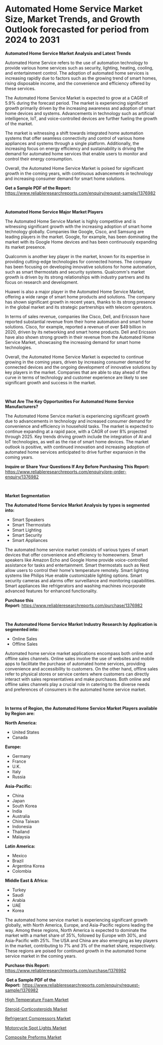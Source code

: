 <p><h1>Automated Home Service Market Size, Market Trends, and Growth Outlook forecasted for period from 2024 to 2031</h1></p><p><strong>Automated Home Service Market Analysis and Latest Trends</strong></p>
<p><p>Automated Home Service refers to the use of automation technology to provide various home services such as security, lighting, heating, cooling, and entertainment control. The adoption of automated home services is increasing rapidly due to factors such as the growing trend of smart homes, rising disposable income, and the convenience and efficiency offered by these services.</p><p>The Automated Home Service Market is expected to grow at a CAGR of 5.9% during the forecast period. The market is experiencing significant growth primarily driven by the increasing awareness and adoption of smart home devices and systems. Advancements in technology such as artificial intelligence, IoT, and voice-controlled devices are further fueling the growth of the market.</p><p>The market is witnessing a shift towards integrated home automation systems that offer seamless connectivity and control of various home appliances and systems through a single platform. Additionally, the increasing focus on energy efficiency and sustainability is driving the demand for automated home services that enable users to monitor and control their energy consumption.</p><p>Overall, the Automated Home Service Market is poised for significant growth in the coming years, with continuous advancements in technology and increasing consumer demand for smart home solutions.</p></p>
<p><strong>Get a Sample PDF of the Report:&nbsp;</strong> <a href="https://www.reliableresearchreports.com/enquiry/request-sample/1376982">https://www.reliableresearchreports.com/enquiry/request-sample/1376982</a></p>
<p>&nbsp;</p>
<p><strong>Automated Home Service Major Market Players</strong></p>
<p><p>The Automated Home Service Market is highly competitive and is witnessing significant growth with the increasing adoption of smart home technology globally. Companies like Google, Cisco, and Samsung are leading players in the market. Google, for example, has been dominating the market with its Google Home devices and has been continuously expanding its market presence.</p><p>Qualcomm is another key player in the market, known for its expertise in providing cutting-edge technologies for connected homes. The company has been focusing on developing innovative solutions for home automation, such as smart thermostats and security systems. Qualcomm's market growth is driven by its strong relationships with industry partners and its focus on research and development.</p><p>Huawei is also a major player in the Automated Home Service Market, offering a wide range of smart home products and solutions. The company has shown significant growth in recent years, thanks to its strong presence in the global market and its strategic partnerships with telecom operators.</p><p>In terms of sales revenue, companies like Cisco, Dell, and Ericsson have reported substantial revenue from their home automation and smart home solutions. Cisco, for example, reported a revenue of over $49 billion in 2020, driven by its networking and smart home products. Dell and Ericsson have also shown strong growth in their revenue from the Automated Home Service Market, showcasing the increasing demand for smart home technologies.</p><p>Overall, the Automated Home Service Market is expected to continue growing in the coming years, driven by increasing consumer demand for connected devices and the ongoing development of innovative solutions by key players in the market. Companies that are able to stay ahead of the curve in terms of technology and customer experience are likely to see significant growth and success in the market.</p></p>
<p>&nbsp;</p>
<p><strong>What Are The Key Opportunities For Automated Home Service Manufacturers?</strong></p>
<p><p>The Automated Home Service market is experiencing significant growth due to advancements in technology and increased consumer demand for convenience and efficiency in household tasks. The market is expected to continue expanding at a rapid pace, with a CAGR of over 8% projected through 2025. Key trends driving growth include the integration of AI and IoT technologies, as well as the rise of smart home devices. The market outlook is positive, with continued innovation and increasing adoption of automated home services anticipated to drive further expansion in the coming years.</p></p>
<p><strong>Inquire or Share Your Questions If Any Before Purchasing This Report:</strong> <a href="https://www.reliableresearchreports.com/enquiry/pre-order-enquiry/1376982">https://www.reliableresearchreports.com/enquiry/pre-order-enquiry/1376982</a></p>
<p>&nbsp;</p>
<p><strong>Market Segmentation</strong></p>
<p><strong>The Automated Home Service Market Analysis by types is segmented into:</strong></p>
<p><ul><li>Smart Speakers</li><li>Smart Thermostats</li><li>Smart Lighting</li><li>Smart Security</li><li>Smart Appliances</li></ul></p>
<p><p>The automated home service market consists of various types of smart devices that offer convenience and efficiency to homeowners. Smart speakers like Amazon Echo and Google Home provide voice-controlled assistance for tasks and entertainment. Smart thermostats such as Nest allow users to control their home's temperature remotely. Smart lighting systems like Philips Hue enable customizable lighting options. Smart security cameras and alarms offer surveillance and monitoring capabilities. Smart appliances like refrigerators and washing machines incorporate advanced features for enhanced functionality.</p></p>
<p><strong>Purchase this Report:&nbsp;</strong><a href="https://www.reliableresearchreports.com/purchase/1376982">https://www.reliableresearchreports.com/purchase/1376982</a></p>
<p>&nbsp;</p>
<p><strong>The Automated Home Service Market Industry Research by Application is segmented into:</strong></p>
<p><ul><li>Online Sales</li><li>Offline Sales</li></ul></p>
<p><p>Automated home service market applications encompass both online and offline sales channels. Online sales involve the use of websites and mobile apps to facilitate the purchase of automated home services, providing convenience and accessibility to customers. On the other hand, offline sales refer to physical stores or service centers where customers can directly interact with sales representatives and make purchases. Both online and offline sales channels play a crucial role in catering to the diverse needs and preferences of consumers in the automated home service market.</p></p>
<p>&nbsp;</p>
<p><strong>In terms of Region, the Automated Home Service Market Players available by Region are:</strong></p>
<p>
    <p> <strong> North America: </strong>
        <ul>
            <li>United States</li>
            <li>Canada</li>
        </ul>
        </p> 
    <p> <strong> Europe: </strong>
        <ul>
            <li>Germany</li>
            <li>France</li>
            <li>U.K.</li>
            <li>Italy</li>
            <li>Russia</li>
        </ul>
        </p> 
    <p> <strong> Asia-Pacific: </strong>
        <ul>
            <li>China</li>
            <li>Japan</li>
            <li>South Korea</li>
            <li>India</li>
            <li>Australia</li>
            <li>China Taiwan</li>
            <li>Indonesia</li>
            <li>Thailand</li>
            <li>Malaysia</li>
        </ul>
        </p> 
    <p> <strong> Latin America: </strong>
        <ul>
            <li>Mexico</li>
            <li>Brazil</li>
            <li>Argentina Korea</li>
            <li>Colombia</li>
        </ul>
        </p> 
    <p> <strong> Middle East & Africa: </strong>
        <ul>
            <li>Turkey</li>
            <li>Saudi</li>
            <li>Arabia</li>
            <li>UAE</li>
            <li>Korea</li>
        </ul>
    </p>
    </p>
<p><p>The automated home service market is experiencing significant growth globally, with North America, Europe, and Asia-Pacific regions leading the way. Among these regions, North America is expected to dominate the market with a market share of 35%, followed by Europe with 30%, and Asia-Pacific with 25%. The USA and China are also emerging as key players in the market, contributing to 7% and 3% of the market share, respectively. These regions are poised for continued growth in the automated home service market in the coming years.</p></p>
<p><strong>Purchase this Report: </strong><a href="https://www.reliableresearchreports.com/purchase/1376982">https://www.reliableresearchreports.com/purchase/1376982</a></p>
<p>&nbsp;<strong>Get a Sample PDF of the Report:&nbsp;&nbsp;</strong><a href="https://www.reliableresearchreports.com/enquiry/request-sample/1376982">https://www.reliableresearchreports.com/enquiry/request-sample/1376982</a></p>
<p><strong></strong></p>
<p><p><a href="https://view.publitas.com/reportprime-1/high-temperature-foam-market-size-market-trends-and-growth-outlook-forecasted-for-period-from-2024-to-2031/">High Temperature Foam Market</a></p><p><a href="https://fuschia-pecorino-a6d.notion.site/Global-Steroid-Corticosteroids-Market-Size-and-Market-Trends-Insights-and-Projections-from-2024-to--c364de4d685544bf8f369641058690a7">Steroid-Corticosteroids Market</a></p><p><a href="https://five-trouble-98a.notion.site/Refrigerant-Compressors-Market-Size-2024-2031-Global-Industrial-Analysis-Key-Geographical-Regions-abc73f65b312492ab9986f1d28ecdca1">Refrigerant Compressors Market</a></p><p><a href="https://view.publitas.com/reportprime-1/global-motorcycle-spot-lights-market-by-types-applications-and-major-players-with-regional-growth-rate-analysis-and-development-situation-from-2024-to-2031/">Motorcycle Spot Lights Market</a></p><p><a href="https://simplistic-meeting-7ee.notion.site/Composite-Preforms-Market-Research-Report-Unlocks-Analysis-on-the-Market-Financial-Status-Market-Si-7b7e1987bfaa4f92930ab43538004536">Composite Preforms Market</a></p></p>